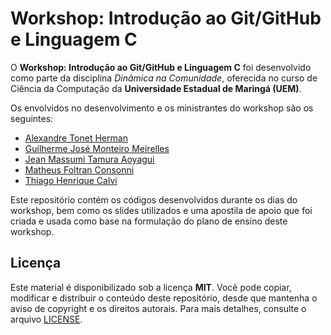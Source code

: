 # Workshop: Introdução ao Git/GitHub e Linguagem C

O **Workshop: Introdução ao Git/GitHub e Linguagem C** foi desenvolvido como parte da disciplina *Dinâmica na Comunidade*, oferecida no curso de Ciência da Computação da **Universidade Estadual de Maringá (UEM)**.

Os envolvidos no desenvolvimento e os ministrantes do workshop são os seguintes:
- [Alexandre Tonet Herman](https://github.com/atherman2)
- [Guilherme José Monteiro Meirelles](link_github)
- [Jean Massumi Tamura Aoyagui](link_github)
- [Matheus Foltran Consonni](link_github)
- [Thiago Henrique Calvi](https://github.com/thiagocalvi)

Este repositório contém os códigos desenvolvidos durante os dias do workshop, bem como os slides utilizados e uma apostila de apoio que foi criada e usada como base na formulação do plano de ensino deste workshop.

## Licença

Este material é disponibilizado sob a licença **MIT**. Você pode copiar, modificar e distribuir o conteúdo deste repositório, desde que mantenha o aviso de copyright e os direitos autorais. Para mais detalhes, consulte o arquivo [LICENSE](LICENSE).
